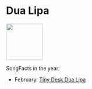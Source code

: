 # Dua Lipa

<img src="https://upload.wikimedia.org/wikipedia/commons/1/1c/DuaLipaO2020522_%28101_of_110%29_%2852052470251%29_%28cropped%29.jpg" height="100" width="100" />

SongFacts in the year:


- February: [Tiny Desk Dua Lipa](../song/feb/Tiny_Desk.md)
